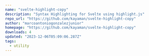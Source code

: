 ```yaml
---
name: "svelte-highlight-copy"
description: "Syntax Highlighting for Svelte using highlight.js"
repo_url: "https://github.com/kayaman/svelte-highlight-copy"
author: "marcoantoniogonzalezjunior"
homepage: "https://github.com/kayaman/svelte-highlight-copy"
downloads: 4
updated: "2023-12-06T05:09:06.287Z"
tags: 
  - utility
---
```

